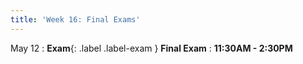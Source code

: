 ```yaml
---
title: 'Week 16: Final Exams'
---
```


May 12
: **Exam**{: .label .label-exam } **Final Exam**
    : **11:30AM - 2:30PM**